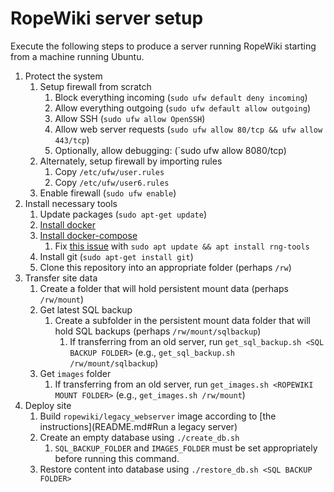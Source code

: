 # RopeWiki server setup

Execute the following steps to produce a server running RopeWiki starting from a machine running Ubuntu.

1. Protect the system
    1. Setup firewall from scratch
        1. Block everything incoming (`sudo ufw default deny incoming`)
        1. Allow everything outgoing (`sudo ufw default allow outgoing`)
        1. Allow SSH (`sudo ufw allow OpenSSH`)
        1. Allow web server requests (`sudo ufw allow 80/tcp && ufw allow 443/tcp`)
        1. Optionally, allow debugging: (`sudo ufw allow 8080/tcp)
    1. Alternately, setup firewall by importing rules
        1. Copy `/etc/ufw/user.rules`
        1. Copy `/etc/ufw/user6.rules`
    1. Enable firewall (`sudo ufw enable`)
1. Install necessary tools
    1. Update packages (`sudo apt-get update`)
    1. [Install docker](https://docs.docker.com/engine/install/ubuntu/#install-using-the-repository)
    1. [Install docker-compose](https://docs.docker.com/compose/install/#install-compose-on-linux-systems)
        1. Fix [this issue](https://github.com/docker/compose/issues/6931) with `sudo apt update && apt install rng-tools`
    1. Install git (`sudo apt-get install git`)
    1. Clone this repository into an appropriate folder (perhaps `/rw`)
1. Transfer site data
    1. Create a folder that will hold persistent mount data (perhaps `/rw/mount`)
    1. Get latest SQL backup
        1. Create a subfolder in the persistent mount data folder that will hold SQL backups (perhaps `/rw/mount/sqlbackup`)
            1. If transferring from an old server, run `get_sql_backup.sh <SQL BACKUP FOLDER>` (e.g., `get_sql_backup.sh /rw/mount/sqlbackup`)
    1. Get `images` folder
        1. If transferring from an old server, run `get_images.sh <ROPEWIKI MOUNT FOLDER>` (e.g., `get_images.sh /rw/mount`)
1. Deploy site
    1. Build `ropewiki/legacy_webserver` image according to [the instructions](README.md#Run a legacy server)
    1. Create an empty database using `./create_db.sh`
        1. `SQL_BACKUP_FOLDER` and `IMAGES_FOLDER` must be set appropriately before running this command.
    1. Restore content into database using `./restore_db.sh <SQL BACKUP FOLDER>`
